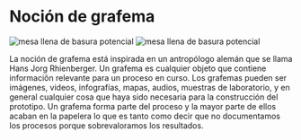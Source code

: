 # Noción de grafema #

![mesa llena de basura potencial](https://github.com/docART/docs/blob/recipe/prototyping/grafemas/photo5791947176467868410.jpg)
![mesa llena de basura potencial](https://github.com/docART/docs/blob/recipe/prototyping/grafemas/grafema.jpeg)

La noción de grafema está inspirada en un antropólogo alemán que se llama Hans Jorg Rhienberger. Un grafema es cualquier objeto que contiene informaciõn relevante para un proceso en curso. Los grafemas pueden ser imágenes, videos, infografías, mapas, audios, muestras de laboratorio, y en general cualquier cosa que haya sido necesaria para la construcción del prototipo. Un grafema forma parte del proceso y la mayor parte de ellos acaban en la papelera lo que es tanto como decir que no documentamos los procesos porque sobrevaloramos los resultados.
